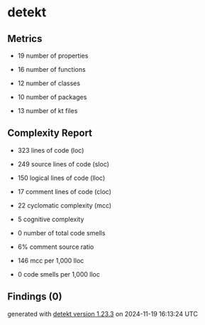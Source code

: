 # detekt

## Metrics

* 19 number of properties

* 16 number of functions

* 12 number of classes

* 10 number of packages

* 13 number of kt files

## Complexity Report

* 323 lines of code (loc)

* 249 source lines of code (sloc)

* 150 logical lines of code (lloc)

* 17 comment lines of code (cloc)

* 22 cyclomatic complexity (mcc)

* 5 cognitive complexity

* 0 number of total code smells

* 6% comment source ratio

* 146 mcc per 1,000 lloc

* 0 code smells per 1,000 lloc

## Findings (0)

generated with [detekt version 1.23.3](https://detekt.dev/) on 2024-11-19 16:13:24 UTC
